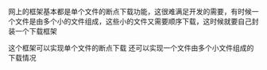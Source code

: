 网上的框架基本都是单个文件的断点下载功能，这很难满足开发的需要，有时候一个文件是由多个小的文件组成，这些小的文件又需要顺序下载，这时候就要自己封装一个下载框架

这个框架可以实现单个文件的断点下载
还可以实现一个文件由多个小文件组成的下载情况
